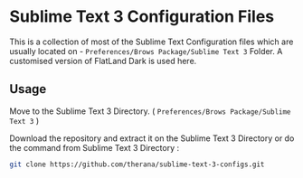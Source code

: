 # Sublime Text 3 Configuration Files

This is a collection of most of the Sublime Text Configuration files which are usually located on - `Preferences/Brows Package/Sublime Text 3` Folder.
A customised version of FlatLand Dark is used here.

## Usage
Move to the Sublime Text 3 Directory. ( `Preferences/Brows Package/Sublime Text 3` )

Download the repository and extract it on the Sublime Text 3 Directory or do the command from Sublime Text 3 Directory :

```bash
git clone https://github.com/therana/sublime-text-3-configs.git

```
